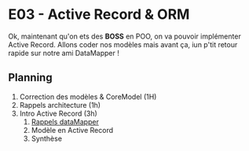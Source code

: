 # E03 - Active Record & ORM

Ok, maintenant qu'on ets des **BOSS** en POO, on va pouvoir implémenter Active Record. Allons coder nos modèles mais avant ça, iun p'tit retour rapide sur notre ami DataMapper !

## Planning

1. Correction des modèles & CoreModel (1H)
2. Rappels architecture (1h)
3. Intro Active Record (3h)
   1. [Rappels dataMapper](/src/dataMapper/)
   2. Modèle en Active Record
   3. Synthèse
